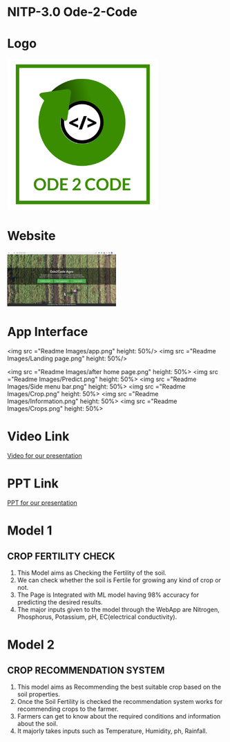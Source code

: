 # NITP-3.0 Ode-2-Code
# Logo
<img src ="Readme Images/logo.png" width =350>

# Website
<img src ="Readme Images/website.jpeg" style="width: 50%;">

# App Interface
<img src ="Readme Images/app.png" height: 50%/> <img src ="Readme Images/Landing page.png" height: 50%/>

<img src ="Readme Images/after home page.png" height: 50%> <img src ="Readme Images/Predict.png" height: 50%> 
<img src ="Readme Images/Side menu bar.png" height: 50%> <img src ="Readme Images/Crop.png" height: 50%>
<img src ="Readme Images/Information.png" height: 50%> <img src ="Readme Images/Crops.png" height: 50%>


# Video Link
<a href="url">Video for our presentation</a>

# PPT Link
<a href="url">PPT for our presentation</a>

# Model 1
  ## CROP FERTILITY CHECK
  1. This Model aims as Checking the Fertility of the soil.
  2. We can check whether the soil is Fertile for growing any kind of crop or not.
  3. The Page is Integrated with ML model having 98% accuracy for predicting the desired results.
  4. The major inputs given to the model through the WebApp are Nitrogen, Phosphorus, Potassium, pH, EC(electrical conductivity).
  
# Model 2
 ## CROP RECOMMENDATION SYSTEM
  1. This model aims as Recommending the best suitable crop based on the soil properties.
  2. Once the Soil Fertility is checked the recommendation system works for recommending crops to the farmer.
  3. Farmers can get to know about the required conditions and information about the soil.
  4. It majorly takes inputs such as Temperature, Humidity, ph, Rainfall.
